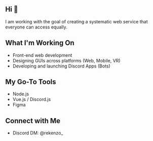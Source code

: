 ## Hi 👋
I am working with the goal of creating a systematic web service that everyone can access equally.

## What I'm Working On
- Front-end web development
- Designing GUIs across platforms (Web, Mobile, VR)
- Developing and launching Discord Apps (Bots)

## My Go-To Tools
- Node.js
- Vue.js / Discord.js
- Figma

## Connect with Me
- Discord DM: @rekenzo_
